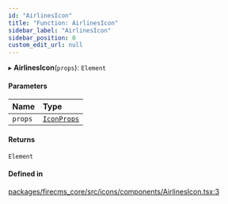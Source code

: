```yaml
---
id: "AirlinesIcon"
title: "Function: AirlinesIcon"
sidebar_label: "AirlinesIcon"
sidebar_position: 0
custom_edit_url: null
---
```


▸ **AirlinesIcon**(`props`): `Element`

#### Parameters

| Name | Type |
| :------ | :------ |
| `props` | [`IconProps`](../types/IconProps.md) |

#### Returns

`Element`

#### Defined in

[packages/firecms_core/src/icons/components/AirlinesIcon.tsx:3](https://github.com/FireCMSco/firecms/blob/d45f3739/packages/firecms_core/src/icons/components/AirlinesIcon.tsx#L3)
